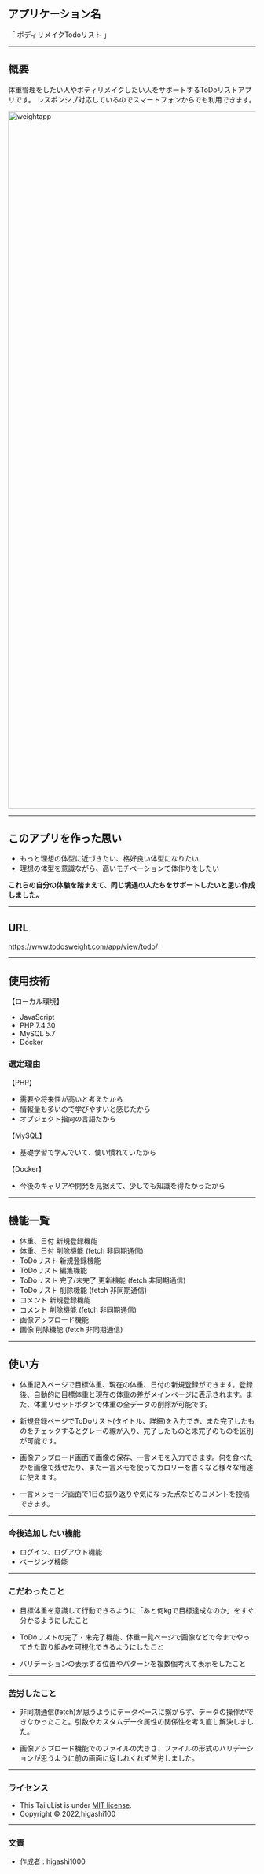 
## アプリケーション名
「 ボディリメイクTodoリスト 」

---
## 概要
体重管理をしたい人やボディリメイクしたい人をサポートするToDoリストアプリです。
レスポンシブ対応しているのでスマートフォンからでも利用できます。

<img width="1417" alt="weightapp" src="https://user-images.githubusercontent.com/101165076/212466210-521a9912-7d71-49cf-a386-143950e53e00.png">

---
## このアプリを作った思い
* もっと理想の体型に近づきたい、格好良い体型になりたい
* 理想の体型を意識ながら、高いモチベーションで体作りをしたい

**これらの自分の体験を踏まえて、同じ境遇の人たちをサポートしたいと思い作成しました。**

---
## URL
https://www.todosweight.com/app/view/todo/

---
## 使用技術
【ローカル環境】
* JavaScript
* PHP 7.4.30
* MySQL 5.7
* Docker

### 選定理由
【PHP】
* 需要や将来性が高いと考えたから
* 情報量も多いので学びやすいと感じたから
* オブジェクト指向の言語だから

【MySQL】
* 基礎学習で学んでいて、使い慣れていたから

【Docker】
* 今後のキャリアや開発を見据えて、少しでも知識を得たかったから

---
## 機能一覧
* 体重、日付 新規登録機能
* 体重、日付 削除機能 (fetch 非同期通信)
* ToDoリスト 新規登録機能
* ToDoリスト 編集機能
* ToDoリスト 完了/未完了 更新機能 (fetch 非同期通信)
* ToDoリスト 削除機能 (fetch 非同期通信)
* コメント 新規登録機能
* コメント 削除機能 (fetch 非同期通信)
* 画像アップロード機能
* 画像 削除機能 (fetch 非同期通信)

---
## 使い方
* 体重記入ページで目標体重、現在の体重、日付の新規登録ができます。登録後、自動的に目標体重と現在の体重の差がメインページに表示されます。また、体重リセットボタンで体重の全データの削除が可能です。

* 新規登録ページでToDoリスト(タイトル、詳細)を入力でき、また完了したものをチェックするとグレーの線が入り、完了したものと未完了のものを区別が可能です。

* 画像アップロード画面で画像の保存、一言メモを入力できます。何を食べたかを画像で残せたり、また一言メモを使ってカロリーを書くなど様々な用途に使えます。

* 一言メッセージ画面で1日の振り返りや気になった点などのコメントを投稿できます。

---
### 今後追加したい機能
* ログイン、ログアウト機能
* ページング機能

---
### こだわったこと
* 目標体重を意識して行動できるように「あと何kgで目標達成なのか」をすぐ分かるようにしたこと

* ToDoリストの完了・未完了機能、体重一覧ページで画像などで今までやってきた取り組みを可視化できるようにしたこと

* バリデーションの表示する位置やパターンを複数個考えて表示をしたこと

---
### 苦労したこと
* 非同期通信(fetch)が思うようにデータベースに繋がらず、データの操作ができなかったこと。引数やカスタムデータ属性の関係性を考え直し解決しました。

* 画像アップロード機能でのファイルの大きさ、ファイルの形式のバリデーションが思うように前の画面に返しれくれず苦労しました。

---
### ライセンス
* This TaijuList is under [MIT license](http://TomoakiTANAKA.mit-license.org).
* Copyright © 2022,higashi100

---
### 文責
* 作成者 : higashi1000